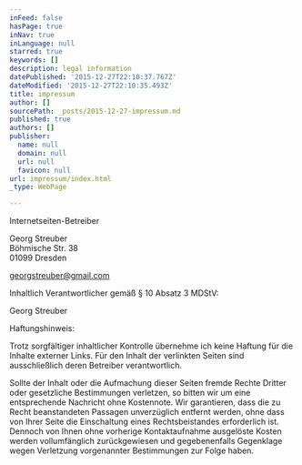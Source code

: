 ```yaml
---
inFeed: false
hasPage: true
inNav: true
inLanguage: null
starred: true
keywords: []
description: legal information
datePublished: '2015-12-27T22:10:37.767Z'
dateModified: '2015-12-27T22:10:35.493Z'
title: impressum
author: []
sourcePath: _posts/2015-12-27-impressum.md
published: true
authors: []
publisher:
  name: null
  domain: null
  url: null
  favicon: null
url: impressum/index.html
_type: WebPage

---
```

Internetseiten-Betreiber

Georg Streuber  
Böhmische Str. 38  
01099 Dresden

georgstreuber@gmail.com

Inhaltlich Verantwortlicher gemäß § 10 Absatz 3 MDStV:

Georg Streuber

Haftungshinweis:

Trotz sorgfältiger inhaltlicher Kontrolle übernehme ich keine Haftung für die Inhalte externer Links. Für den Inhalt der verlinkten Seiten sind ausschließlich deren Betreiber verantwortlich.

Sollte der Inhalt oder die Aufmachung dieser Seiten fremde Rechte Dritter oder gesetzliche Bestimmungen verletzen, so bitten wir um eine entsprechende Nachricht ohne Kostennote. Wir garantieren, dass die zu Recht beanstandeten Passagen unverzüglich entfernt werden, ohne dass von Ihrer Seite die Einschaltung eines Rechtsbeistandes erforderlich ist. Dennoch von Ihnen ohne vorherige Kontaktaufnahme ausgelöste Kosten werden vollumfänglich zurückgewiesen und gegebenenfalls Gegenklage wegen Verletzung vorgenannter Bestimmungen zur Folge haben.